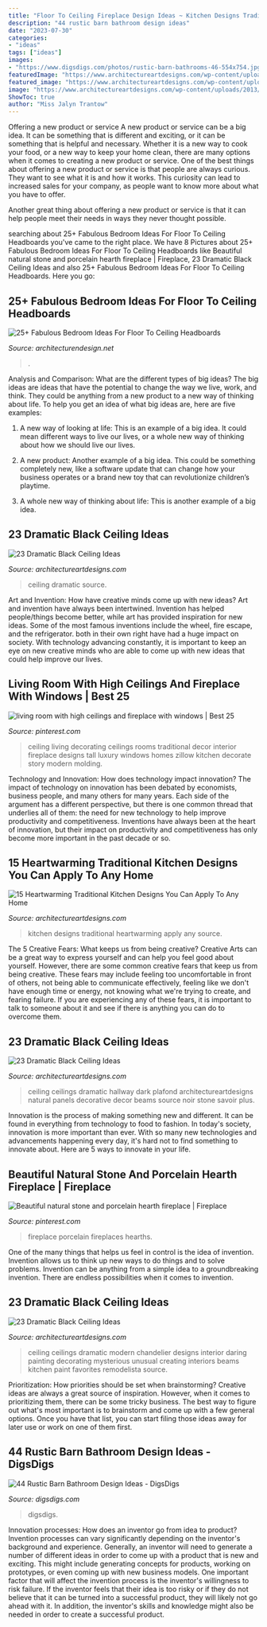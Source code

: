 ```yaml
---
title: "Floor To Ceiling Fireplace Design Ideas ~ Kitchen Designs Traditional Heartwarming Apply Any Source"
description: "44 rustic barn bathroom design ideas"
date: "2023-07-30"
categories:
- "ideas"
tags: ["ideas"]
images:
- "https://www.digsdigs.com/photos/rustic-barn-bathrooms-46-554x754.jpg"
featuredImage: "https://www.architectureartdesigns.com/wp-content/uploads/2013/11/260.jpg"
featured_image: "https://www.architectureartdesigns.com/wp-content/uploads/2014/10/15-Heartwarming-Traditional-Kitchen-Designs-You-Can-Apply-To-Any-Home-9-630x945.jpg"
image: "https://www.architectureartdesigns.com/wp-content/uploads/2013/11/1017-630x472.jpg"
ShowToc: true
author: "Miss Jalyn Trantow"
---
```



Offering a new product or service
A new product or service can be a big idea. It can be something that is different and exciting, or it can be something that is helpful and necessary. Whether it is a new way to cook your food, or a new way to keep your home clean, there are many options when it comes to creating a new product or service. 
One of the best things about offering a new product or service is that people are always curious. They want to see what it is and how it works. This curiosity can lead to increased sales for your company, as people want to know more about what you have to offer. 

Another great thing about offering a new product or service is that it can help people meet their needs in ways they never thought possible.

	

		
searching about 25+ Fabulous Bedroom Ideas For Floor To Ceiling Headboards you've came to the right place. We have 8 Pictures about 25+ Fabulous Bedroom Ideas For Floor To Ceiling Headboards like Beautiful natural stone and porcelain hearth fireplace | Fireplace, 23 Dramatic Black Ceiling Ideas and also 25+ Fabulous Bedroom Ideas For Floor To Ceiling Headboards. Here you go:
		
    
## 25+ Fabulous Bedroom Ideas For Floor To Ceiling Headboards

<img loading=lazy src="https://cdn.architecturendesign.net/wp-content/uploads/2015/08/AD-Floor-To-Ceiling-Headboards-27.jpg" onerror="this.onerror=null;this.src='https://tse4.mm.bing.net/th?id=OIP.h0FBf5Bgd32dHU89IEzpJgHaJ4&amp;pid=15.1';" alt="25+ Fabulous Bedroom Ideas For Floor To Ceiling Headboards">

_Source: architecturendesign.net_

>. 

	

Analysis and Comparison: What are the different types of big ideas?
The big ideas are ideas that have the potential to change the way we live, work, and think. They could be anything from a new product to a new way of thinking about life. To help you get an idea of what big ideas are, here are five examples:
1. A new way of looking at life: This is an example of a big idea. It could mean different ways to live our lives, or a whole new way of thinking about how we should live our lives.

2. A new product: Another example of a big idea. This could be something completely new, like a software update that can change how your business operates or a brand new toy that can revolutionize children’s playtime.

3. A whole new way of thinking about life: This is another example of a big idea.

    
## 23 Dramatic Black Ceiling Ideas

<img loading=lazy src="https://www.architectureartdesigns.com/wp-content/uploads/2013/11/1017-630x472.jpg" onerror="this.onerror=null;this.src='https://tse4.mm.bing.net/th?id=OIP.Gjon7UHdTXPRpd7eauXdxgHaFj&amp;pid=15.1';" alt="23 Dramatic Black Ceiling Ideas">

_Source: architectureartdesigns.com_

>ceiling dramatic source. 

	

Art and Invention: How have creative minds come up with new ideas?
Art and invention have always been intertwined. Invention has helped people/things become better, while art has provided inspiration for new ideas. Some of the most famous inventions include the wheel, fire escape, and the refrigerator. both in their own right have had a huge impact on society. With technology advancing constantly, it is important to keep an eye on new creative minds who are able to come up with new ideas that could help improve our lives.

    
## Living Room With High Ceilings And Fireplace With Windows | Best 25

<img loading=lazy src="https://i.pinimg.com/736x/92/ab/46/92ab46130cb67df6739451c7fbd64ca1.jpg" onerror="this.onerror=null;this.src='https://tse3.mm.bing.net/th?id=OIP.-0mGZVV1MAvcwRRn8H-DCAHaKt&amp;pid=15.1';" alt="living room with high ceilings and fireplace with windows | Best 25">

_Source: pinterest.com_

>ceiling living decorating ceilings rooms traditional decor interior fireplace designs tall luxury windows homes zillow kitchen decorate story modern molding. 

	

Technology and Innovation: How does technology impact innovation?
The impact of technology on innovation has been debated by economists, business people, and many others for many years. Each side of the argument has a different perspective, but there is one common thread that underlies all of them: the need for new technology to help improve productivity and competitiveness. Inventions have always been at the heart of innovation, but their impact on productivity and competitiveness has only become more important in the past decade or so.

    
## 15 Heartwarming Traditional Kitchen Designs You Can Apply To Any Home

<img loading=lazy src="https://www.architectureartdesigns.com/wp-content/uploads/2014/10/15-Heartwarming-Traditional-Kitchen-Designs-You-Can-Apply-To-Any-Home-9-630x945.jpg" onerror="this.onerror=null;this.src='https://tse4.mm.bing.net/th?id=OIP.dZ-wrR3hhgH4sdDS0Aw4oAHaLH&amp;pid=15.1';" alt="15 Heartwarming Traditional Kitchen Designs You Can Apply To Any Home">

_Source: architectureartdesigns.com_

>kitchen designs traditional heartwarming apply any source. 

	

The 5 Creative Fears: What keeps us from being creative?
Creative Arts can be a great way to express yourself and can help you feel good about yourself. However, there are some common creative fears that keep us from being creative. These fears may include feeling too uncomfortable in front of others, not being able to communicate effectively, feeling like we don't have enough time or energy, not knowing what we're trying to create, and fearing failure. If you are experiencing any of these fears, it is important to talk to someone about it and see if there is anything you can do to overcome them.

    
## 23 Dramatic Black Ceiling Ideas

<img loading=lazy src="https://www.architectureartdesigns.com/wp-content/uploads/2013/11/260.jpg" onerror="this.onerror=null;this.src='https://tse2.mm.bing.net/th?id=OIP.TNMM8-nYIVrGsGMkxI1NGwAAAA&amp;pid=15.1';" alt="23 Dramatic Black Ceiling Ideas">

_Source: architectureartdesigns.com_

>ceiling ceilings dramatic hallway dark plafond architectureartdesigns natural panels decorative decor beams source noir stone savoir plus. 

	

Innovation is the process of making something new and different. It can be found in everything from technology to food to fashion. In today's society, innovation is more important than ever. With so many new technologies and advancements happening every day, it's hard not to find something to innovate about. Here are 5 ways to innovate in your life.

    
## Beautiful Natural Stone And Porcelain Hearth Fireplace | Fireplace

<img loading=lazy src="https://i.pinimg.com/736x/ea/79/cf/ea79cf9c046233f1c9be802e43389ddc.jpg" onerror="this.onerror=null;this.src='https://tse4.mm.bing.net/th?id=OIP.jSef6wXTOLoxqzJj01EWrAHaJ3&amp;pid=15.1';" alt="Beautiful natural stone and porcelain hearth fireplace | Fireplace">

_Source: pinterest.com_

>fireplace porcelain fireplaces hearths. 

	

One of the many things that helps us feel in control is the idea of invention. Invention allows us to think up new ways to do things and to solve problems. Invention can be anything from a simple idea to a groundbreaking invention. There are endless possibilities when it comes to invention. 

    
## 23 Dramatic Black Ceiling Ideas

<img loading=lazy src="https://www.architectureartdesigns.com/wp-content/uploads/2013/11/1218.jpg" onerror="this.onerror=null;this.src='https://tse4.mm.bing.net/th?id=OIP.r30iuVcAAbvnJLobQHG8BwHaLH&amp;pid=15.1';" alt="23 Dramatic Black Ceiling Ideas">

_Source: architectureartdesigns.com_

>ceiling ceilings dramatic modern chandelier designs interior daring painting decorating mysterious unusual creating interiors beams kitchen paint favorites remodelista source. 

	

Prioritization: How priorities should be set when brainstorming?
Creative ideas are always a great source of inspiration. However, when it comes to prioritizing them, there can be some tricky business. The best way to figure out what's most important is to brainstorm and come up with a few general options. Once you have that list, you can start filing those ideas away for later use or work on one of them first.

    
## 44 Rustic Barn Bathroom Design Ideas - DigsDigs

<img loading=lazy src="https://www.digsdigs.com/photos/rustic-barn-bathrooms-46-554x754.jpg" onerror="this.onerror=null;this.src='https://tse1.mm.bing.net/th?id=OIP.OKBLW9caXxRq3CKr-WTzhwHaKF&amp;pid=15.1';" alt="44 Rustic Barn Bathroom Design Ideas - DigsDigs">

_Source: digsdigs.com_

>digsdigs. 

	

Innovation processes: How does an inventor go from idea to product?
Invention processes can vary significantly depending on the inventor's background and experience. Generally, an inventor will need to generate a number of different ideas in order to come up with a product that is new and exciting. This might include generating concepts for products, working on prototypes, or even coming up with new business models.
One important factor that will affect the invention process is the inventor's willingness to risk failure. If the inventor feels that their idea is too risky or if they do not believe that it can be turned into a successful product, they will likely not go ahead with it. In addition, the inventor's skills and knowledge might also be needed in order to create a successful product.

